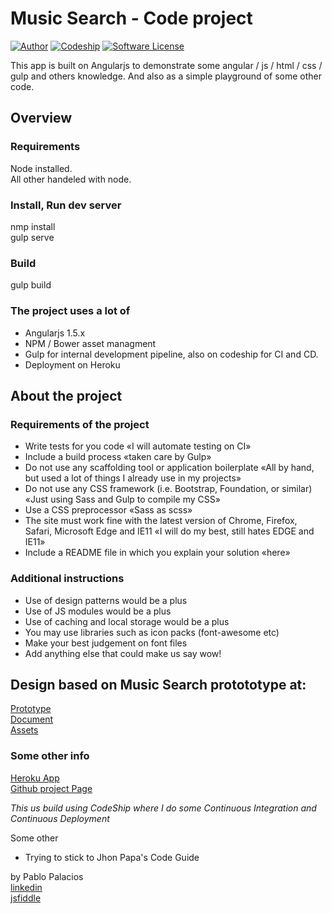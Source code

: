 # Music Search - Code project
[![Author](http://img.shields.io/badge/author-@moplin-blue.svg?style=flat-square)](https://www.linkedin.com/in/moplin)
[![Codeship](https://img.shields.io/codeship/d6c1ddd0-16a3-0132-5f85-2e35c05e22b1.svg?style=flat-square)](https://app.codeship.com/projects/209222)
[![Software License](https://img.shields.io/badge/license-MIT-brightgreen.svg?style=flat-square)](LICENSE)

This app is built on Angularjs  to demonstrate some angular / js / html / css / gulp and others knowledge. And also as a simple playground of some other code.

## Overview

### Requirements
Node installed.  
All other handeled with node.

### Install, Run dev server
nmp install  
gulp serve  

### Build
gulp build

### The project uses a lot of
* Angularjs 1.5.x
* NPM / Bower asset managment
* Gulp for internal development pipeline, also on codeship for CI and CD.
* Deployment on Heroku

## About the project
### Requirements of the project
+ Write tests for you code «I will automate testing on CI»
+ Include a build process «taken care by Gulp»
+ Do not use any scaffolding tool or application boilerplate «All by hand, but used a lot of things I already use in my projects»
+ Do not use any CSS framework (i.e. Bootstrap, Foundation, or similar) «Just using Sass and Gulp to compile my CSS»
+ Use a CSS preprocessor «Sass as scss»
+ The site must work fine with the latest version of Chrome, Firefox, Safari, Microsoft Edge and IE11 «I will do my best, still hates EDGE and IE11»
+ Include a README file in which you explain your solution «here»

### Additional instructions
+ Use of design patterns would be a plus
+ Use of JS modules would be a plus
+ Use of caching and local storage would be a plus
+ You may use libraries such as icon packs (font-awesome etc)
+ Make your best judgement on font files
+ Add anything else that could make us say wow!

## Design based on Music Search protototype at:
[Prototype](https://projects.invisionapp.com/share/XVAJ2MMK7#/screens)  
[Document](https://docs.google.com/document/d/1iAIoVCVNkNxbrWKZdeiLfsujEC0CIeZV3Wp_aTqiU00/edit#heading=h.52d0fjtpdj3k)  
[Assets](https://bitbucket.org/compucorp/recruitment-music-search/overview)

### Some other info
[Heroku App](http://music-search-moplin.herokuapp.com)  
[Github project Page](https://moplin.github.io/musicSearch-test/)  

_This us build using CodeShip where I do some Continuous Integration and Continuous Deployment_

Some other
* Trying to stick to Jhon Papa's Code Guide

by Pablo Palacios  
[linkedin](https://www.linkedin.com/in/moplin/)  
[jsfiddle](http://jsfiddle.net/user/moplin/fiddles/)  

<!---
Now on development
-->
